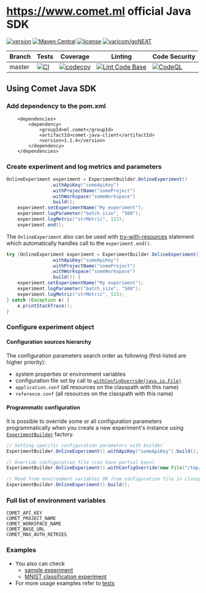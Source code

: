 # https://www.comet.ml official Java SDK    
[![version](https://img.shields.io/github/v/tag/comet-ml/comet-java-sdk.svg?sort=semver)](https://github.com/comet-ml/comet-java-sdk/releases/latest) [![Maven Central](https://maven-badges.herokuapp.com/maven-central/ml.comet/comet-java-client/badge.svg)](https://maven-badges.herokuapp.com/maven-central/ml.comet/comet-java-client) [![license](https://img.shields.io/github/license/comet-ml/comet-java-sdk.svg)](https://github.com/comet-ml/comet-java-sdk/blob/master/LICENSE) [![yaricom/goNEAT](https://tokei.rs/b1/github/comet-ml/comet-java-sdk?category=lines)](https://github.com/comet-ml/comet-java-sdk)

| Branch | Tests                                                                                      | Coverage                                                                                                                             | Linting                                                                    | Code Security                                                                    |
|--------|--------------------------------------------------------------------------------------------|--------------------------------------------------------------------------------------------------------------------------------------|----------------------------------------------------------------------------|----------------------------------------------------------------------------|
| master | [![CI](https://github.com/comet-ml/comet-java-sdk/actions/workflows/ci-maven.yml/badge.svg)](https://github.com/comet-ml/comet-java-sdk/workflows/ci-maven.yml) | [![codecov](https://codecov.io/gh/comet-ml/comet-java-sdk/branch/master/graph/badge.svg)](https://codecov.io/gh/comet-ml/comet-java-sdk) | [![Lint Code Base](https://github.com/comet-ml/comet-java-sdk/actions/workflows/super-linter.yml/badge.svg)](https://github.com/comet-ml/comet-java-sdk/actions/workflows/super-linter.yml) | [![CodeQL](https://github.com/comet-ml/comet-java-sdk/actions/workflows/codeQL.yml/badge.svg)](https://github.com/comet-ml/comet-java-sdk/actions/workflows/codeQL.yml) |

## Using Comet Java SDK
### Add dependency to the pom.xml
```
    <dependencies>
        <dependency>
            <groupId>ml.comet</groupId>
            <artifactId>comet-java-client</artifactId>
            <version>1.1.4</version>
        </dependency>
    </dependencies>
```
### Create experiment and log metrics and parameters
```java
OnlineExperiment experiment = ExperimentBuilder.OnlineExperiment()
                .withApiKey("someApiKey")
                .withProjectName("someProject")
                .withWorkspace("someWorkspace")
                .build();
    experiment.setExperimentName("My experiment");
    experiment.logParameter("batch_size", "500");
    experiment.logMetric("strMetric", 123);
    experiment.end();
```
The ```OnlineExperiment``` also can be used with [try-with-resources](https://docs.oracle.com/javase/tutorial/essential/exceptions/tryResourceClose.html) statement which automatically
handles call to the ```experiment.end()```.
```java
try (OnlineExperiment experiment = ExperimentBuilder.OnlineExperiment()
                .withApiKey("someApiKey")
                .withProjectName("someProject")
                .withWorkspace("someWorkspace")
                .build()) {
    experiment.setExperimentName("My experiment");
    experiment.logParameter("batch_size", "500");
    experiment.logMetric("strMetric", 123);
} catch (Exception e) {
    e.printStackTrace();
}
```

### Configure experiment object

#### Configuration sources hierarchy

The configuration parameters search order as following (first-listed are higher priority):
 * system properties or environment variables
 * configuration file set by call to [```withConfigOverride(java.io.File)```](comet-java-client/src/main/java/ml/comet/experiment/builder/BaseCometBuilder.java)
 * ```application.conf``` (all resources on the classpath with this name)
 * ```reference.conf``` (all resources on the classpath with this name)
 
#### Programmatic configuration

It is possible to override some or all configuration parameters programmatically when 
you create a new experiment's instance using [```ExperimentBuilder```](comet-java-client/src/main/java/ml/comet/experiment/ExperimentBuilder.java)
factory.
```java
// Setting specific configuration parameters with builder
ExperimentBuilder.OnlineExperiment().withApiKey("someApiKey").build();

// Override configuration file (can have partial keys)
ExperimentBuilder.OnlineExperiment().withConfigOverride(new File("/tmp/comet.conf")).build();

// Read from environment variables OR from configuration file in classpath (application.conf)
ExperimentBuilder.OnlineExperiment().build();
```

### Full list of environment variables
```text
COMET_API_KEY
COMET_PROJECT_NAME
COMET_WORKSPACE_NAME
COMET_BASE_URL
COMET_MAX_AUTH_RETRIES
```

### Examples

* You also can check 
  * [sample experiment](comet-examples/src/main/java/ml/comet/examples/OnlineExperimentExample.java)
  * [MNIST classification experiment](comet-examples/src/main/java/ml/comet/examples/mnist/MnistExperimentExample.java)
* For more usage examples refer to [tests](comet-java-client/src/test/java/ml/comet/experiment)
